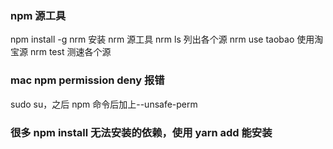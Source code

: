 ### npm 源工具

npm install -g nrm 安装 nrm 源工具
nrm ls 列出各个源
nrm use taobao 使用淘宝源
nrm test 测速各个源

### mac npm permission deny 报错

sudo su，之后 npm 命令后加上--unsafe-perm

### 很多 npm install 无法安装的依赖，使用 yarn add 能安装

